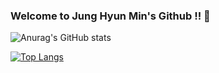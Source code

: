 ### Welcome to Jung Hyun Min's Github !! 👋

![Anurag's GitHub stats](https://github-readme-stats.vercel.app/api?username=hansat8342&show_icons=true&theme=radical&include_all_commits=true)

[![Top Langs](https://github-readme-stats.vercel.app/api/top-langs/?username=hansat8342&layout=compact)](https://github.com/hansat8342/github-readme-stats)

<!--
**Hansat8342/Hansat8342** is a ✨ _special_ ✨ repository because its `README.md` (this file) appears on your GitHub profile.

Here are some ideas to get you started:

- 🔭 I’m currently working on ...
- 🌱 I’m currently learning ...
- 👯 I’m looking to collaborate on ...
- 🤔 I’m looking for help with ...
- 💬 Ask me about ...
- 📫 How to reach me: ...
- 😄 Pronouns: ...
- ⚡ Fun fact: ...
-->
